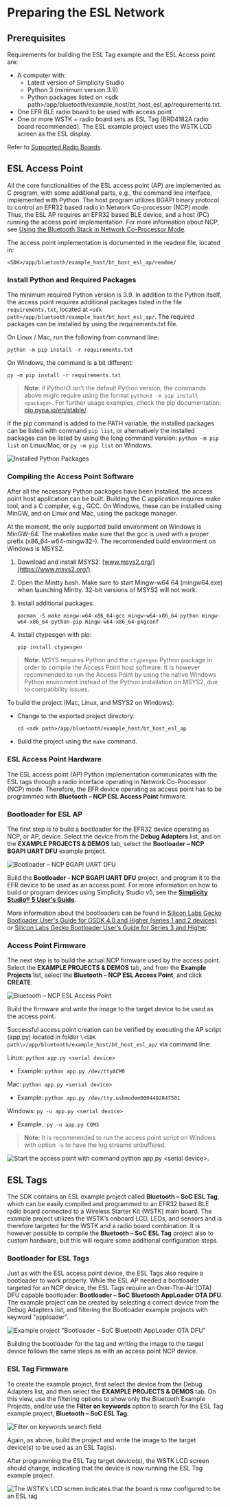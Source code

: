 # Preparing the ESL Network

## Prerequisites

Requirements for building the ESL Tag example and the ESL Access point are:

- A computer with:
  - Latest version of Simplicity Studio
  - Python 3 (minimum version 3.9)
  - Python packages listed on \<sdk path\>/app/bluetooth/example_host/bt_host_esl_ap/requirements.txt.
- One EFR BLE radio board to be used with access point
- One or more WSTK + radio board sets as ESL Tag (BRD4182A radio board recommended). The ESL example project uses the WSTK LCD screen as the ESL display.

Refer to [Supported Radio Boards](./10-supported-radio-boards).

## ESL Access Point

All the core functionalities of the ESL access point (AP) are implemented as C program, with some additional parts, e.g., the command line interface, implemented with Python. The host program utilizes BGAPI binary protocol to control an EFR32 based radio in Network Co-processor (NCP) mode. Thus, the ESL AP requires an EFR32 based BLE device, and a host (PC) running the access point implementation. For more information about NCP, see [Using the Bluetooth Stack in Network Co-Processor Mode](/bluetooth/{build-docspace-version}/bluetooth-network-coprocessor-mode/).

The access point implementation is documented in the readme file, located in:

`<SDK>/app/bluetooth/example_host/bt_host_esl_ap/readme/`

### Install Python and Required Packages

The minimum required Python version is 3.9. In addition to the Python itself, the access point requires additional packages listed in the file `requirements.txt`, located at `<sdk path>/app/bluetooth/example_host/bt_host_esl_ap/`. The required packages can be installed by using the requirements.txt file.

On Linux / Mac, run the following from command line:

`python -m pip install -r requirements.txt`

On Windows, the command is a bit different:

`py -m pip install -r requirements.txt`

>**Note**: if Python3 isn’t the default Python version, the commands above might require using the format `python3 -m pip install <package>`. For further usage examples, check the pip documentation: [pip.pypa.io/en/stable/](https://pip.pypa.io/en/stable/).

If the pip command is added to the PATH variable, the installed packages can be listed with command `pip list`, or alternatively the installed packages can be listed by using the long command version: `python –m pip list` on Linux/Mac, or `py –m pip list` on Windows.

![Installed Python Packages](resources/sld679-image8.png)

### Compiling the Access Point Software

After all the necessary Python packages have been installed, the access point host application can be built. Building the C application requires make tool, and a C compiler, e.g., GCC. On Windows, these can be installed using MinGW, and on Linux and Mac, using the package manager.

At the moment, the only supported build environment on Windows is MinGW-64. The makefiles make sure that the gcc is used with a proper prefix (x86_64-w64-mingw32-). The recommended build environment on Windows is MSYS2.

1. Download and install MSYS2: [www.msys2.org/](https://www.msys2.org/).

2. Open the Mintty bash. Make sure to start Mingw-w64 64 (mingw64.exe) when launching Mintty. 32-bit versions of MSYS2 will not work.

3. Install additional packages:

   `pacman -S make mingw-w64-x86_64-gcc mingw-w64-x86_64-python mingw-w64-x86_64-python-pip mingw-w64-x86_64-pkgconf`

4. Install ctypesgen with pip:

   `pip install ctypesgen`

>**Note**: MSYS requires Python and the `ctypesgen` Python package in order to compile the Access Point host software. It is however recommended to run the Access Point by using the native Windows Python enviroment instead of the Python installation on MSYS2, due to compatibility issues.

To build the project (Mac, Linux, and MSYS2 on Windows):

- Change to the exported project directory:

   `cd <sdk path>/app/bluetooth/example_host/bt_host_esl_ap`

- Build the project using the `make` command.

### ESL Access Point Hardware

The ESL access point (AP) Python implementation communicates with the ESL tags through a radio interface operating in Network Co-Processor (NCP) mode. Therefore, the EFR device operating as access point has to be programmed with **Bluetooth – NCP ESL Access Point** firmware.

### Bootloader for ESL AP

The first step is to build a bootloader for the EFR32 device operating as NCP, or AP, device. Select the device from the **Debug Adapters** list, and on the **EXAMPLE PROJECTS & DEMOS** tab, select the **Bootloader – NCP BGAPI UART DFU** example project.

![Bootloader  – NCP BGAPI UART DFU](resources/sld679-image9.png)

Build the **Bootloader - NCP BGAPI UART DFU** project, and program it to the EFR device to be used as an access point. For more information on how to build or program devices using Simplicity Studio v5, see the [**Simplicity Studio® 5 User's Guide**](https://docs.silabs.com/simplicity-studio-5-users-guide/latest/ss-5-users-guide-overview/).

More information about the bootloaders can be found in [Silicon Labs Gecko Bootloader User's Guide for GSDK 4.0 and Higher (series 1 and 2 devices)](/bluetooth/{build-docspace-version}/bootloader-user-guide-gsdk-4) or [Silicon Labs Gecko Bootloader User’s Guide for Series 3 and Higher](/bluetooth/{build-docspace-version}/bootloader-user-guide-series3-and-higher).

### Access Point Firmware

The next step is to build the actual NCP firmware used by the access point. Select the **EXAMPLE PROJECTS & DEMOS** tab, and from the **Example Projects** list, select the **Bluetooth – NCP ESL Access Point**, and click **CREATE**.

![Bluetooth – NCP ESL Access Point](resources/sld679-image10.png)

Build the firmware and write the image to the target device to be used as the access point.

Successful access point creation can be verified by executing the AP script (app.py) located in folder `\<SDK path\>/app/bluetooth/example_host/bt_host_esl_ap/` via command line:

Linux:  `python app.py <serial device>`

- Example: `python app.py /dev/ttyACM0`

Mac:  `python app.py <serial device>`

- Example: `python app.py /dev/tty.usbmodem0004402847501`

Windows: `py -u app.py <serial device>`

- Example.: `py -u app.py COM3`

>**Note**: It is recommended to run the access point script on Windows with option `-u` to have the log streams unbuffered.

![Start the access point with command python app.py \<serial device\>.](resources/sld679-image11.png)

## ESL Tags

The SDK contains an ESL example project called **Bluetooth – SoC ESL Tag**, which can be easily compiled and programmed to an EFR32 based BLE radio board connected to a Wireless Starter Kit (WSTK) main board. The example project utilizes the WSTK’s onboard LCD, LEDs, and sensors and is therefore targeted for the WSTK and a radio board combination. It is however possible to compile the **Bluetooth – SoC ESL Tag** project also to custom hardware, but this will require some additional configuration steps.

### Bootloader for ESL Tags

Just as with the ESL access point device, the ESL Tags also require a bootloader to work properly. While the ESL AP needed a bootloader targeted for an NCP device, the ESL Tags require an Over-The-Air (OTA) DFU capable bootloader: **Bootloader – SoC Bluetooth AppLoader OTA DFU**. The example project can be created by selecting a correct device from the Debug Adapters list, and filtering the Bootloader example projects with keyword "apploader".

![Example project "Bootloader – SoC Bluetooth AppLoader OTA DFU"](resources/sld679-image12.png)

Building the bootloader for the tag and writing the image to the target device follows the same steps as with an access point NCP device.

### ESL Tag Firmware

To create the example project, first select the device from the Debug Adapters list, and then select the **EXAMPLE PROJECTS & DEMOS** tab. On this view, use the filtering options to show only the Bluetooth Example Projects, and/or use the **Filter on keywords** option to search for the ESL Tag example project, **Bluetooth – SoC ESL Tag**.

![Filter on keywords search field](resources/sld679-image10.png)

Again, as above, build the project and write the image to the target device(s) to be used as an ESL Tag(s).

After programming the ESL Tag target device(s), the WSTK LCD screen should change, indicating that the device is now running the ESL Tag example project.

![The WSTK’s LCD screen indicates that the board is now configured to be an ESL tag](resources/sld679-image13.png)
